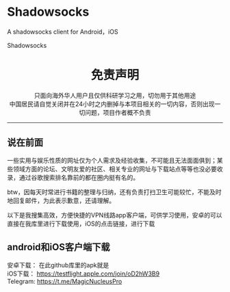 # Shadowsocks
A shadowsocks client for Android，iOS

 Shadowsocks
<h1 align="center"> 免责声明 </h1>


<p align="center">
只面向海外华人用户且仅供科研学习之用，切勿用于其他用途
<br>
中国居民请自觉关闭并在24小时之内删掉与本项目相关的一切内容，否则出现一切问题，项目作者概不负责
</p>
<hr>

## 说在前面

一些实用与娱乐性质的网址仅为个人需求及经验收集，不可能且无法面面俱到；某些领域方面的论坛、文明友爱的社区、相关专业的网址与下载站点等等也没必要收录，通过谷歌搜索排名靠前的都在圈内挺有名的。

btw，因每天时常进行书籍的整理与归纳，还有负责打扫卫生可能较忙，不能及时地回复邮件，为此表示歉意，还请理解。

以下是我搜集高效，方便快捷的VPN线路app客户端，可供学习使用，安卓的可以直接在我库里进行下载使用，iOS的点击链接，进行下载

## android和iOS客户端下载

安卓下载：  在此github库里的apk就是
<br>
iOS下载：  https://testflight.apple.com/join/oD2hW3B9
<br>
Telegram: https://t.me/MagicNucleusPro
